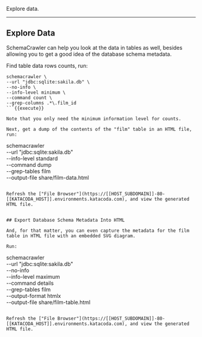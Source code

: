 Explore data.

-----

## Explore Data

SchemaCrawler can help you look at the data in tables as well, besides allowing you to get a good idea of the database schema metadata.

Find table data rows counts, run:

```
schemacrawler \
--url "jdbc:sqlite:sakila.db" \
--no-info \
--info-level minimum \
--command count \
--grep-columns .*\.film_id
```{{execute}}

Note that you only need the minimum information level for counts.

Next, get a dump of the contents of the "film" table in an HTML file, run:

```
schemacrawler \
--url "jdbc:sqlite:sakila.db" \
--info-level standard \
--command dump \
--grep-tables film \
--output-file share/film-data.html
```{{execute}}

Refresh the ["File Browser"](https://[[HOST_SUBDOMAIN]]-80-[[KATACODA_HOST]].environments.katacoda.com), and view the generated HTML file.


## Export Database Schema Metadata Into HTML

And, for that matter, you can even capture the metadata for the film table in HTML file with an embedded SVG diagram.

Run:

```
schemacrawler \
--url "jdbc:sqlite:sakila.db" \
--no-info \
--info-level maximum \
--command details \
--grep-tables film \
--output-format htmlx \
--output-file share/film-table.html
```{{execute}}

Refresh the ["File Browser"](https://[[HOST_SUBDOMAIN]]-80-[[KATACODA_HOST]].environments.katacoda.com), and view the generated HTML file.
